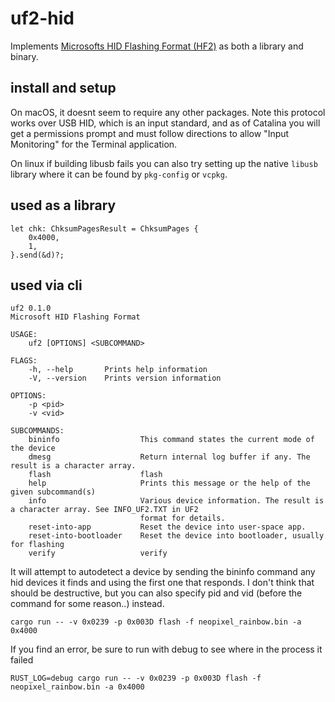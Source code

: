 # uf2-hid
Implements [Microsofts HID Flashing Format (HF2)](https://github.com/microsoft/uf2/blob/86e101e3a282553756161fe12206c7a609975e70/hf2.md) as both a library and binary.

## install and setup

On macOS, it doesnt seem to require any other packages. Note this protocol works over USB HID, which is an input standard, and as of Catalina you will get a permissions prompt and must follow directions to allow "Input Monitoring" for the Terminal application.

On linux if building libusb fails you can also try setting up the native `libusb` library where it can be found by `pkg-config` or `vcpkg`.

## used as a library

```
let chk: ChksumPagesResult = ChksumPages {
    0x4000,
    1,
}.send(&d)?;

```

## used via cli
```
uf2 0.1.0
Microsoft HID Flashing Format

USAGE:
    uf2 [OPTIONS] <SUBCOMMAND>

FLAGS:
    -h, --help       Prints help information
    -V, --version    Prints version information

OPTIONS:
    -p <pid>        
    -v <vid>        

SUBCOMMANDS:
    bininfo                  This command states the current mode of the device
    dmesg                    Return internal log buffer if any. The result is a character array.
    flash                    flash
    help                     Prints this message or the help of the given subcommand(s)
    info                     Various device information. The result is a character array. See INFO_UF2.TXT in UF2
                             format for details.
    reset-into-app           Reset the device into user-space app.
    reset-into-bootloader    Reset the device into bootloader, usually for flashing
    verify                   verify
```
It will attempt to autodetect a device by sending the bininfo command any hid devices it finds and using the first one that responds. I don't think that should be destructive, but you can also specify pid and vid (before the command for some reason..) instead.

```
cargo run -- -v 0x0239 -p 0x003D flash -f neopixel_rainbow.bin -a 0x4000
```
If you find an error, be sure to run with debug to see where in the process it failed
```
RUST_LOG=debug cargo run -- -v 0x0239 -p 0x003D flash -f neopixel_rainbow.bin -a 0x4000
```
